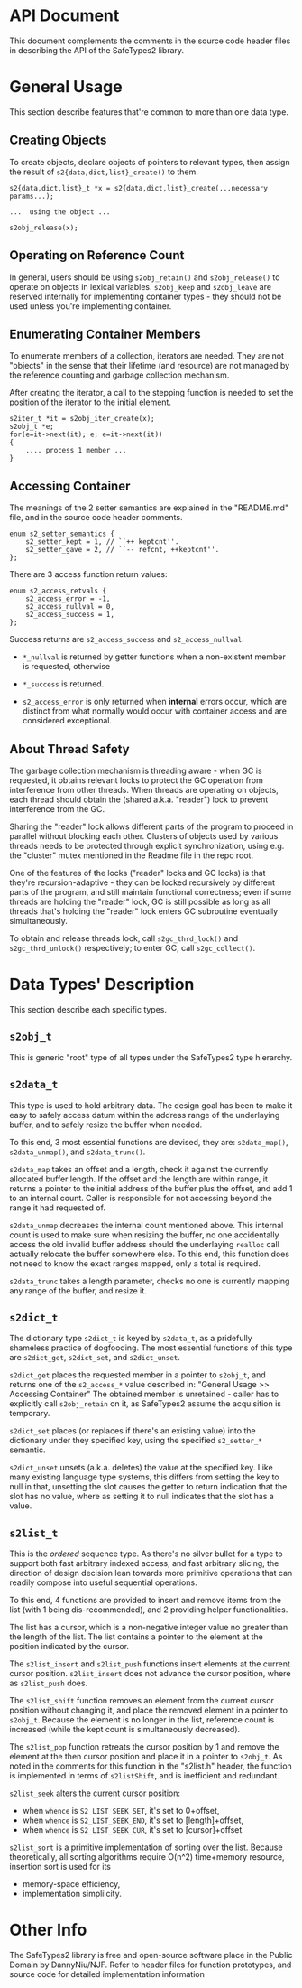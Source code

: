 API Document
============

This document complements the comments in the source code header files in
describing the API of the SafeTypes2 library.

General Usage
=============

This section describe features that're common to more than one data type.

Creating Objects
----------------

To create objects, declare objects of pointers to relevant types,
then assign the result of `s2{data,dict,list}_create()` to them.

```
s2{data,dict,list}_t *x = s2{data,dict,list}_create(...necessary params...);

...  using the object ...

s2obj_release(x);
```

Operating on Reference Count
----------------------------

In general, users should be using `s2obj_retain()` and `s2obj_release()` to
operate on objects in lexical variables. `s2obj_keep` and `s2obj_leave` are
reserved internally for implementing container types - they should not be
used unless you're implementing container.

Enumerating Container Members
-----------------------------

To enumerate members of a collection, iterators are needed. They are not
"objects" in the sense that their lifetime (and resource) are not managed
by the reference counting and garbage collection mechanism.

After creating the iterator, a call to the stepping function is needed
to set the position of the iterator to the initial element.

```
s2iter_t *it = s2obj_iter_create(x);
s2obj_t *e;
for(e=it->next(it); e; e=it->next(it))
{
    .... process 1 member ...
}
```

Accessing Container
-------------------

The meanings of the 2 setter semantics are explained in the "README.md" file,
and in the source code header comments.

```
enum s2_setter_semantics {
    s2_setter_kept = 1, // ``++ keptcnt''.
    s2_setter_gave = 2, // ``-- refcnt, ++keptcnt''.
};
```

There are 3 access function return values:

```
enum s2_access_retvals {
    s2_access_error = -1,
    s2_access_nullval = 0,
    s2_access_success = 1,
};
```

Success returns are `s2_access_success` and `s2_access_nullval`.

- `*_nullval` is returned by getter functions when a non-existent
  member is requested, otherwise
  
- `*_success` is returned.

- `s2_access_error` is only returned when **internal** errors occur, 
  which are distinct from what normally would occur with container
  access and are considered exceptional.

About Thread Safety
-------------------

The garbage collection mechanism is threading aware - when GC is requested,
it obtains relevant locks to protect the GC operation from interference from
other threads. When threads are operating on objects, each thread should
obtain the (shared a.k.a. "reader") lock to prevent interference from the GC.

Sharing the "reader" lock allows different parts of the program to proceed
in parallel without blocking each other. Clusters of objects used by various
threads needs to be protected through explicit synchronization, using e.g.
the "cluster" mutex mentioned in the Readme file in the repo root.

One of the features of the locks ("reader" locks and GC locks) is that they're
recursion-adaptive - they can be locked recursively by different parts of the
program, and still maintain functional correctness; even if some threads are
holding the "reader" lock, GC is still possible as long as all threads that's
holding the "reader" lock enters GC subroutine eventually simultaneously.

To obtain and release threads lock, call `s2gc_thrd_lock()` and 
`s2gc_thrd_unlock()` respectively; to enter GC, call `s2gc_collect()`.

Data Types' Description
=======================

This section describe each specific types.

`s2obj_t`
---------

This is generic "root" type of all types under the SafeTypes2 type hierarchy.

`s2data_t`
----------

This type is used to hold arbitrary data. The design goal has been to make it
easy to safely access datum within the address range of the underlaying buffer,
and to safely resize the buffer when needed.

To this end, 3 most essential functions are devised, they are:
`s2data_map()`, `s2data_unmap()`, and `s2data_trunc()`. 

`s2data_map` takes an offset and a length, check it against the currently 
allocated buffer length. If the offset and the length are within range,
it returns a pointer to the initial address of the buffer plus the offset,
and add 1 to an internal count. Caller is responsible for not accessing 
beyond the range it had requested of.

`s2data_unmap` decreases the internal count mentioned above. This internal
count is used to make sure when resizing the buffer, no one accidentally access
the old invalid buffer address should the underlaying `realloc` call actually
relocate the buffer somewhere else. To this end, this function does not need
to know the exact ranges mapped, only a total is required.

`s2data_trunc` takes a length parameter, checks no one is currently mapping
any range of the buffer, and resize it.

`s2dict_t`
----------

The dictionary type `s2dict_t` is keyed by `s2data_t`, as a 
pridefully shameless practice of dogfooding. The most essential functions 
of this type are `s2dict_get`, `s2dict_set`, and `s2dict_unset`.

`s2dict_get` places the requested member in a pointer to `s2obj_t`, and returns
one of the `s2_access_*` value described in: 
"General Usage >> Accessing Container"
The obtained member is unretained - caller has to explicitly call 
`s2obj_retain` on it, as SafeTypes2 assume the acquisition is temporary.

`s2dict_set` places (or replaces if there's an existing value) into the 
dictionary under they specified key, using the specified `s2_setter_*` 
semantic.

`s2dict_unset` unsets (a.k.a. deletes) the value at the specified key. Like
many existing language type systems, this differs from setting the key to null
in that, unsetting the slot causes the getter to return indication that the
slot has no value, where as setting it to null indicates that the slot has a
value.

`s2list_t`
----------

This is the *ordered* sequence type. As there's no silver bullet for a type
to support both fast arbitrary indexed access, and fast arbitrary slicing,
the direction of design decision lean towards more primitive operations that
can readily compose into useful sequential operations.

To this end, 4 functions are provided to insert and remove items from the list
(with 1 being dis-recommended), and 2 providing helper functionalities.

The list has a cursor, which is a non-negative integer value no greater than 
the length of the list. The list contains a pointer to the element at the 
position indicated by the cursor.

The `s2list_insert` and `s2list_push` functions insert elements at the current
cursor position. `s2list_insert` does not advance the cursor position, where as
`s2list_push` does.

The `s2list_shift` function removes an element from the current cursor position
without changing it, and place the removed element in a pointer to `s2obj_t`.
Because the element is no longer in the list, reference count is increased
(while the kept count is simultaneously decreased).

The `s2list_pop` function retreats the cursor position by 1 and remove the
element at the then cursor position and place it in a pointer to `s2obj_t`.
As noted in the comments for this function in the "s2list.h" header,
the function is implemented in terms of `s2listShift`, and is inefficient and
redundant.

`s2list_seek` alters the current cursor position:
- when `whence` is `S2_LIST_SEEK_SET`, it's set to 0+offset,
- when `whence` is `S2_LIST_SEEK_END`, it's set to [length]+offset,
- when `whence` is `S2_LIST_SEEK_CUR`, it's set to [cursor]+offset.

`s2list_sort` is a primitive implementation of sorting over the list.
Because theoretically, all sorting algorithms require O(n^2) time+memory
resource, insertion sort is used for its
- memory-space efficiency,
- implementation simplilcity.

Other Info
==========

The SafeTypes2 library is free and open-source software place in the 
Public Domain by DannyNiu/NJF. Refer to header files for function prototypes,
and source code for detailed implementation information

